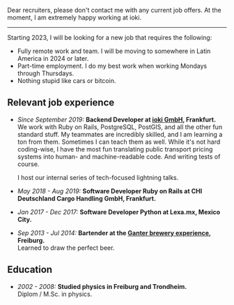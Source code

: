<!--
.. title: Resume
.. slug: resume
.. date: 2021-09-04
.. type: text
-->

Dear recruiters, please don't contact me with any current job offers. At the
moment, I am extremely happy working at ioki.

---

Starting 2023, I will be looking for a new job that requires the following:

- Fully remote work and team. I will be moving to somewhere in Latin America in 2024 or later.
- Part-time employment. I do my best work when working Mondays through Thursdays.
- Nothing stupid like cars or bitcoin.

## Relevant job experience

- _Since September 2019:_ **Backend Developer at [ioki GmbH](https://ioki.com/), Frankfurt.**  
  We work with Ruby on Rails, PostgreSQL, PostGIS, and all the other fun standard stuff. My teammates are incredibly
  skilled, and I am learning a ton from them. Sometimes I can teach them as well. While it's not hard coding-wise, I
  have the most fun translating public transport pricing systems into human- and machine-readable code. And writing
  tests of course.

    I host our internal series of tech-focused lightning talks.

- _May 2018 - Aug 2019:_ **Software Developer Ruby on Rails at CHI Deutschland Cargo Handling GmbH, Frankfurt.**

- _Jan 2017 - Dec 2017:_ **Software Developer Python at Lexa.mx, Mexico City.**

- _Sep 2013 - Jul 2014:_ **Bartender at the [Ganter brewery experience](https://www.ganter-brauerlebnis.de/), Freiburg.**  
  Learned to draw the perfect beer.

## Education

- _2002 - 2008:_ **Studied physics in Freiburg and Trondheim.**  
  Diplom / M.Sc. in physics.
